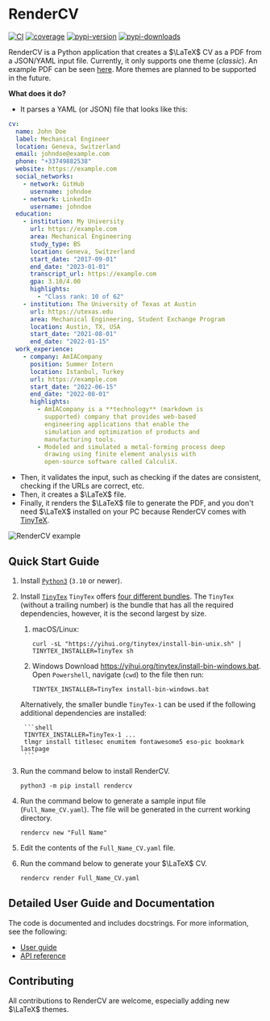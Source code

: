 # RenderCV
[![CI](https://github.com/sinaatalay/rendercv/actions/workflows/ci.yaml/badge.svg?branch=main)](https://github.com/sinaatalay/rendercv/actions/workflows/ci.yaml)
[![coverage](https://coverage-badge.samuelcolvin.workers.dev/sinaatalay/rendercv.svg)](https://coverage-badge.samuelcolvin.workers.dev/redirect/sinaatalay/rendercv)
[![pypi-version](https://img.shields.io/pypi/v/rendercv?label=PyPI%20version&color=rgb(0%2C79%2C144))](https://pypi.python.org/pypi/rendercv)
[![pypi-downloads](https://img.shields.io/pepy/dt/rendercv?label=PyPI%20downloads&color=rgb(0%2C%2079%2C%20144))](https://pypi.python.org/pypi/rendercv)


RenderCV is a Python application that creates a $\LaTeX$ CV as a PDF from a JSON/YAML input file. Currently, it only supports one theme (*classic*). An example PDF can be seen [here](https://github.com/sinaatalay/rendercv/blob/main/John_Doe_CV.pdf?raw=true). More themes are planned to be supported in the future.

**What does it do?**

- It parses a YAML (or JSON) file that looks like this:
```yaml
cv:
  name: John Doe
  label: Mechanical Engineer
  location: Geneva, Switzerland
  email: johndoe@example.com
  phone: "+33749882538"
  website: https://example.com
  social_networks:
    - network: GitHub
      username: johndoe
    - network: LinkedIn
      username: johndoe
  education:
    - institution: My University
      url: https://example.com
      area: Mechanical Engineering
      study_type: BS
      location: Geneva, Switzerland
      start_date: "2017-09-01"
      end_date: "2023-01-01"
      transcript_url: https://example.com
      gpa: 3.10/4.00
      highlights:
        - "Class rank: 10 of 62"
    - institution: The University of Texas at Austin
      url: https://utexas.edu
      area: Mechanical Engineering, Student Exchange Program
      location: Austin, TX, USA
      start_date: "2021-08-01"
      end_date: "2022-01-15"
  work_experience:
    - company: AmIACompany
      position: Summer Intern
      location: Istanbul, Turkey
      url: https://example.com
      start_date: "2022-06-15"
      end_date: "2022-08-01"
      highlights:
        - AmIACompany is a **technology** (markdown is
          supported) company that provides web-based
          engineering applications that enable the
          simulation and optimization of products and
          manufacturing tools.
        - Modeled and simulated a metal-forming process deep
          drawing using finite element analysis with
          open-source software called CalculiX.
```
- Then, it validates the input, such as checking if the dates are consistent, checking if the URLs are correct, etc.
- Then, it creates a $\LaTeX$ file.
- Finally, it renders the $\LaTeX$ file to generate the PDF, and you don't need $\LaTeX$ installed on your PC because RenderCV comes with [TinyTeX](https://yihui.org/tinytex/).

![RenderCV example](docs/images/example.png)

## Quick Start Guide

1. Install [`Python3`](https://www.python.org/downloads/) (`3.10` or newer).
1. Install [`TinyTex`](https://yihui.org/tinytex/)
    `TinyTex` offers [four different bundles](https://github.com/rstudio/tinytex-releases#releases). The `TinyTex` (without a trailing number) is the bundle that has all the required dependencies, however, it is the second largest by size.
    1. macOS/Linux:
        ```shell
        curl -sL "https://yihui.org/tinytex/install-bin-unix.sh" | TINYTEX_INSTALLER=TinyTex sh
        ```
    1. Windows
        Download <https://yihui.org/tinytex/install-bin-windows.bat>. Open `Powershell`, navigate (`cwd`) to the file then run:
        ```shell
        TINYTEX_INSTALLER=TinyTex install-bin-windows.bat
        ```

    Alternatively, the smaller bundle `TinyTex-1` can be used if the following additional dependencies are installed:

        ```shell
        TINYTEX_INSTALLER=TinyTex-1 ...
        tlmgr install titlesec enumitem fontawesome5 eso-pic bookmark lastpage
        ```

1. Run the command below to install RenderCV.
    ```shell
    python3 -m pip install rendercv
    ```
1. Run the command below to generate a sample input file (`Full_Name_CV.yaml`). The file will be generated in the current working directory.
    ```shell
    rendercv new "Full Name"
    ```
1. Edit the contents of the `Full_Name_CV.yaml` file.
1. Run the command below to generate your $\LaTeX$ CV.
    ```bash
    rendercv render Full_Name_CV.yaml
    ```

## Detailed User Guide and Documentation

The code is documented and includes docstrings. For more information, see the following:
- [User guide](https://sinaatalay.github.io/rendercv/user_guide)
- [API reference](https://sinaatalay.github.io/rendercv/api_reference/)

## Contributing

All contributions to RenderCV are welcome, especially adding new $\LaTeX$ themes.
